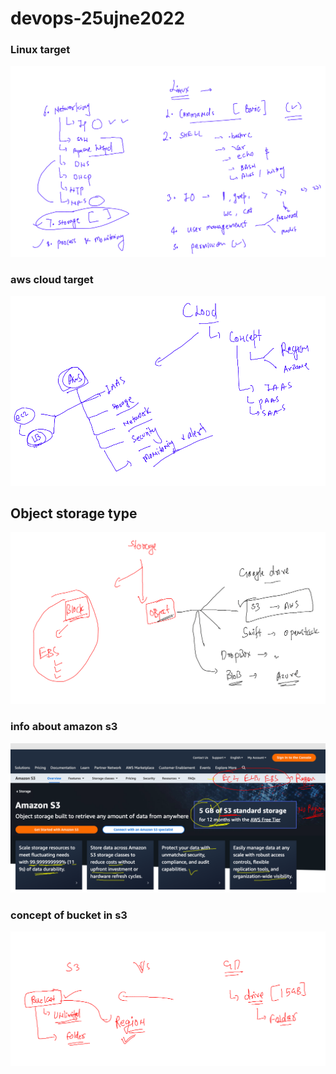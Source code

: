 # devops-25ujne2022

### Linux target 

<img src="ln.png" />

### aws cloud target 

<img src="cl.png" />

## Object storage type 

<img src="s3.png">

### info about amazon s3 

<img src="s31.png">

### concept of bucket in s3

<img src="s32.png">



